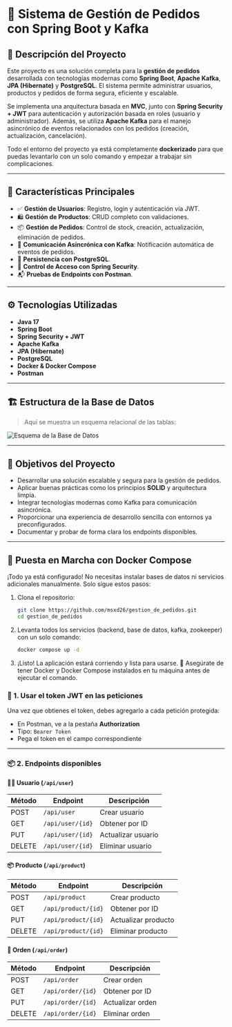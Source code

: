 # 🛒 Sistema de Gestión de Pedidos con Spring Boot y Kafka

## 📌 Descripción del Proyecto

Este proyecto es una solución completa para la **gestión de pedidos** desarrollada con tecnologías modernas como **Spring Boot**, **Apache Kafka**, **JPA (Hibernate)** y **PostgreSQL**. El sistema permite administrar usuarios, productos y pedidos de forma segura, eficiente y escalable.

Se implementa una arquitectura basada en **MVC**, junto con **Spring Security + JWT** para autenticación y autorización basada en roles (usuario y administrador). Además, se utiliza **Apache Kafka** para el manejo asincrónico de eventos relacionados con los pedidos (creación, actualización, cancelación).

Todo el entorno del proyecto ya está completamente **dockerizado** para que puedas levantarlo con un solo comando y empezar a trabajar sin complicaciones.

---

## 🚀 Características Principales

- ✅ **Gestión de Usuarios**: Registro, login y autenticación vía JWT.
- 🛍️ **Gestión de Productos**: CRUD completo con validaciones.
- 📦 **Gestión de Pedidos**: Control de stock, creación, actualización, eliminación de pedidos.
- 🔄 **Comunicación Asincrónica con Kafka**: Notificación automática de eventos de pedidos.
- 🧾 **Persistencia con PostgreSQL**.
- 🔐 **Control de Acceso con Spring Security**.
- 📬 **Pruebas de Endpoints con Postman**.

---

## ⚙️ Tecnologías Utilizadas

- **Java 17**
- **Spring Boot**
- **Spring Security + JWT**
- **Apache Kafka**
- **JPA (Hibernate)**
- **PostgreSQL**
- **Docker & Docker Compose**
- **Postman**

---

## 🏗️ Estructura de la Base de Datos

> Aquí se muestra un esquema relacional de las tablas:

![Esquema de la Base de Datos](https://github.com/user-attachments/assets/fbfd6828-96a4-4dcf-beb5-875b2b25589d)

---

## 🎯 Objetivos del Proyecto

- Desarrollar una solución escalable y segura para la gestión de pedidos.
- Aplicar buenas prácticas como los principios **SOLID** y arquitectura limpia.
- Integrar tecnologías modernas como Kafka para comunicación asincrónica.
- Proporcionar una experiencia de desarrollo sencilla con entornos ya preconfigurados.
- Documentar y probar de forma clara los endpoints disponibles.

---

## 🐳 Puesta en Marcha con Docker Compose

¡Todo ya está configurado! No necesitas instalar bases de datos ni servicios adicionales manualmente. Solo sigue estos pasos:

1. Clona el repositorio:
   ```bash
   git clone https://github.com/msxd26/gestion_de_pedidos.git
   cd gestion_de_pedidos
2. Levanta todos los servicios (backend, base de datos, kafka, zookeeper) con un solo comando:
   ```bash
   docker compose up -d
3. ¡Listo! La aplicación estará corriendo y lista para usarse.
📌 Asegúrate de tener Docker y Docker Compose instalados en tu máquina antes de ejecutar el comando.

### 🔐 1. Usar el token JWT en las peticiones

Una vez que obtienes el token, debes agregarlo a cada petición protegida:

- En Postman, ve a la pestaña **Authorization**
- Tipo: `Bearer Token`
- Pega el token en el campo correspondiente

---

### 📦 2. Endpoints disponibles

#### 🧑‍💼 Usuario (`/api/user`)

| Método | Endpoint          | Descripción         |
|--------|-------------------|---------------------|
| POST   | `/api/user`       | Crear usuario       |
| GET    | `/api/user/{id}`  | Obtener por ID      |
| PUT    | `/api/user/{id}`  | Actualizar usuario  |
| DELETE | `/api/user/{id}`  | Eliminar usuario    |

#### 📦 Producto (`/api/product`)

| Método | Endpoint            | Descripción         |
|--------|---------------------|---------------------|
| POST   | `/api/product`      | Crear producto      |
| GET    | `/api/product/{id}` | Obtener por ID      |
| PUT    | `/api/product/{id}` | Actualizar producto |
| DELETE | `/api/product/{id}` | Eliminar producto   |

#### 🧾 Orden (`/api/order`)

| Método | Endpoint           | Descripción         |
|--------|--------------------|---------------------|
| POST   | `/api/order`       | Crear orden         |
| GET    | `/api/order/{id}`  | Obtener por ID      |
| PUT    | `/api/order/{id}`  | Actualizar orden    |
| DELETE | `/api/order/{id}`  | Eliminar orden      |
